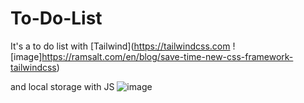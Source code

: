 # To-Do-List

It's a to do list with [Tailwind](https://tailwindcss.com ![image]https://ramsalt.com/en/blog/save-time-new-css-framework-tailwindcss)


and local storage with JS ![image](https://commons.wikimedia.org/wiki/File:JavaScript-logo.png)
